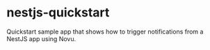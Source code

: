 # nestjs-quickstart
Quickstart sample app that shows how to trigger notifications from a NestJS app using Novu.
